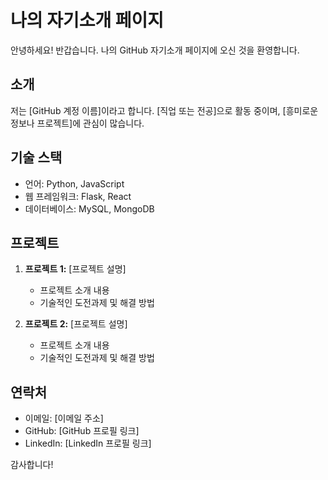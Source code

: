 # 나의 자기소개 페이지

안녕하세요! 반갑습니다. 나의 GitHub 자기소개 페이지에 오신 것을 환영합니다.

## 소개

저는 [GitHub 계정 이름]이라고 합니다. [직업 또는 전공]으로 활동 중이며, [흥미로운 정보나 프로젝트]에 관심이 많습니다.

## 기술 스택

- 언어: Python, JavaScript
- 웹 프레임워크: Flask, React
- 데이터베이스: MySQL, MongoDB

## 프로젝트

1. **프로젝트 1:** [프로젝트 설명]
   - 프로젝트 소개 내용
   - 기술적인 도전과제 및 해결 방법

2. **프로젝트 2:** [프로젝트 설명]
   - 프로젝트 소개 내용
   - 기술적인 도전과제 및 해결 방법

## 연락처

- 이메일: [이메일 주소]
- GitHub: [GitHub 프로필 링크]
- LinkedIn: [LinkedIn 프로필 링크]

감사합니다!
